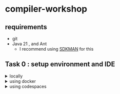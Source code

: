 # compiler-workshop

## requirements

- git
- Java 21 , and Ant
  - I recommend using [SDKMAN](https://sdkman.io/) for this

## Task 0 : setup environment and IDE

<details>
<summary>locally</summary>

- clone the repo

```bash
git clone https://github.com/labset/compiler-workshop.git --recurse-submodules --shallow-submodulesc
```

- build jtreg

```bash
cd compiler-workshop/jtreg
time bash make/build.sh
```

- configure and build jdk

```bash
cd compiler-workshop/jdk
time bash configure --enable-debug --with-jtreg=../jtreg/build/images/jtreg
time make jdk
```
</details>

<details>
<summary>using docker</summary>

- clone the repo

```bash
git clone https://github.com/labset/compiler-workshop.git --recurse-submodules --shallow-submodulesc
```

- run docker

```bash
docker compose up -d
```

- open docker terminal session

```bash
docker exec -it compiler-workshop-session-1 bash
```

- build jtreg

```bash
cd /sources/compiler-workshop/jtreg
time bash make/build.sh --jdk /opt/java/openjdk
```

- configure and build jdk

```bash
cd /sources/compiler-workshop/jdk
time bash configure --enable-debug --with-jtreg=../jtreg/build/images/jtreg
time make jdk
```
</details>

<details>
<summary>using codespaces</summary>

- update the submodules

```bash
git submodule update --init --depth=1
```

- build jtreg

```bash
cd jtreg
time bash make/build.sh --jdk /opt/java/openjdk
```

- configure and build jdk

```bash
cd jdk
time bash configure --enable-debug --with-jtreg=../jtreg/build/images/jtreg
time make jdk
```

</details>